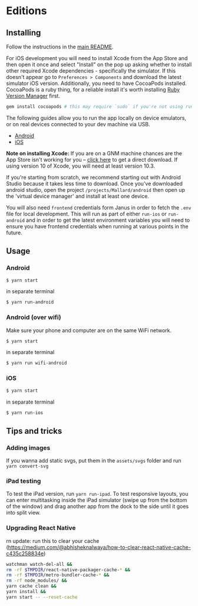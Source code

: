# Editions

## Installing

Follow the instructions in the [main README](https://github.com/guardian/editions/blob/master/README.md).

For iOS development you will need to install Xcode from the App Store and then open it once and select "Install" on the pop up asking whether to install other required Xcode dependencies - specifically the simulator. If this doesn't appear go to `Preferences > Components` and download the latest simulator iOS version. Additionally, you need to have CocoaPods installed. CocoaPods is a ruby thing, for a reliable install it's worth installing [Ruby Version Manager](https://rvm.io/rvm/install) first.

```sh
gem install cocoapods # this may require `sudo` if you're not using rvm or rbenv
```

The following guides allow you to run the app locally on device emulators, or on real devices connected to your dev machine via USB.

-   [Android](https://facebook.github.io/react-native/docs/getting-started#installing-dependencies-1)
-   [iOS](https://facebook.github.io/react-native/docs/getting-started#installing-dependencies)

**Note on installing Xcode:** If you are on a GNM machine chances are the App Store isn't working for you – [click here](https://developer.apple.com/download/more/) to get a direct download. If using version 10 of Xcode, you will need at least version 10.3.

If you're starting from scratch, we recommend starting out with Android Studio because it takes less time to download. Once you've downloaded
android studio, open the project `/projects/Mallard/android` then open up the 'virtual device manager' and install at least one device.

You will also need `frontend` credentials form Janus in order to fetch the `.env` file for local development. This will run as part of either `run-ios` or `run-android` and in order to get the latest environment variables you will need to ensure you have frontend credentials when running at various points in the future.

## Usage

### Android

```bash
$ yarn start
```

in separate terminal

```bash
$ yarn run-android
```

### Android (over wifi)

Make sure your phone and computer are on the same WiFi network.

```bash
$ yarn start
```

in separate terminal

```bash
$ yarn run wifi-android
```

### iOS

```bash
$ yarn start
```

in separate terminal

```bash
$ yarn run-ios
```

## Tips and tricks

### Adding images

If you wanna add static svgs, put them in the `assets/svgs` folder and run `yarn convert-svg`

### iPad testing

To test the iPad version, run `yarn run-ipad`. To test responsive layouts, you can enter multitasking inside the iPad simulator (swipe up from the bottom of the window) and drag another app from the dock to the side until it goes into split view.

### Upgrading React Native

rn update: run this to clear your cache
(https://medium.com/@abhisheknalwaya/how-to-clear-react-native-cache-c435c258834e)

```bash
watchman watch-del-all &&
rm -rf $TMPDIR/react-native-packager-cache-* &&
rm -rf $TMPDIR/metro-bundler-cache-* &&
rm -rf node_modules/ &&
yarn cache clean &&
yarn install &&
yarn start -- --reset-cache
```
